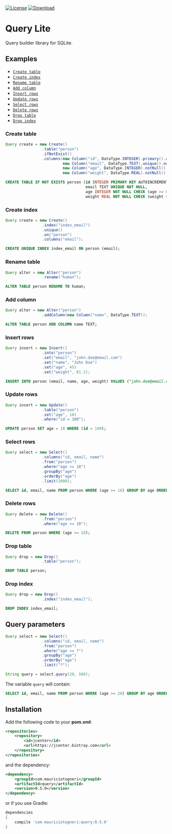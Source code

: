[![License](https://img.shields.io/badge/license-MIT-green.svg)](https://github.com/mauriciotogneri/query-lite/blob/master/LICENSE.md)
[![Download](https://api.bintray.com/packages/mauriciotogneri/maven/querylite/images/download.svg)](https://bintray.com/mauriciotogneri/maven/querylite/_latestVersion)

# Query Lite
Query builder library for SQLite.

## Examples

* [`Create table`](README.md#create-table)
* [`Create index`](README.md#create-index)
* [`Rename table`](README.md#rename-table)
* [`Add column`](README.md#add-column)
* [`Insert rows`](README.md#insert-rows)
* [`Update rows`](README.md#update-rows)
* [`Select rows`](README.md#select-rows)
* [`Delete rows`](README.md#delete-rows)
* [`Drop table`](README.md#drop-table)
* [`Drop index`](README.md#drop-index)

### Create table

```java
Query create = new Create()
                .table("person")
                .ifNotExist()
                .columns(new Column("id", DataType.INTEGER).primary().autoincrement().notNull(),
                         new Column("email", DataType.TEXT).unique().notNull(),
                         new Column("age", DataType.INTEGER).notNull().check("age >= 0"),
                         new Column("weight", DataType.REAL).notNull().check("weight >= 0"));
```

```sql
CREATE TABLE IF NOT EXISTS person (id INTEGER PRIMARY KEY AUTOINCREMENT NOT NULL,
                                   email TEXT UNIQUE NOT NULL,
                                   age INTEGER NOT NULL CHECK (age >= 0),
                                   weight REAL NOT NULL CHECK (weight >= 0));
```

### Create index

```java
Query create = new Create()
                .index("index_email")
                .unique()
                .on("person")
                .columns("email");
```

```sql
CREATE UNIQUE INDEX index_email ON person (email);
```

### Rename table

```java
Query alter = new Alter("person")
                .rename("human");
```

```sql
ALTER TABLE person RENAME TO human;
```

### Add column

```java
Query alter = new Alter("person")
                .addColumn(new Column("name", DataType.TEXT));
```

```sql
ALTER TABLE person ADD COLUMN name TEXT;
```

### Insert rows

```java
Query insert = new Insert()
                .into("person")
                .set("email", "john.doe@email.com")
                .set("name", "John Doe")
                .set("age", 45)
                .set("weight", 81.2);
```

```sql
INSERT INTO person (email, name, age, weight) VALUES ("john.doe@email.com", "John Doe", 45, 81.2);
```

### Update rows

```java
Query insert = new Update()
                .table("person")
                .set("age", 18)
                .where("id = 100");
```

```sql
UPDATE person SET age = 18 WHERE (id = 100);
```

### Select rows

```java
Query select = new Select()
                .columns("id, email, name")
                .from("person")
                .where("age >= 18")
                .groupBy("age")
                .orderBy("age")
                .limit(1000);
```

```sql
SELECT id, email, name FROM person WHERE (age >= 18) GROUP BY age ORDER BY age LIMIT 1000;
```

### Delete rows

```java
Query delete = new Delete()
                .from("person")
                .where("age >= 18");
```

```sql
DELETE FROM person WHERE (age >= 18);
```

### Drop table

```java
Query drop = new Drop()
                .table("person");
```

```sql
DROP TABLE person;
```

### Drop index

```java
Query drop = new Drop()
                .index("index_email");
```

```sql
DROP INDEX index_email;
```

## Query parameters

```java
Query select = new Select()
                .columns("id, email, name")
                .from("person")
                .where("age >= ?")
                .groupBy("age")
                .orderBy("age")
                .limit("?");

String query = select.query(20, 500);
```

The variable `query` will contain:

```sql
SELECT id, email, name FROM person WHERE (age >= 20) GROUP BY age ORDER BY age LIMIT 500;
```

## Installation

Add the following code to your **pom.xml**:

```xml
<repositories>
    <repository>
        <id>jcenter</id>
        <url>https://jcenter.bintray.com</url>
    </repository>
</repositories>
```

and the dependency:

```xml
<dependency>
    <groupId>com.mauriciotogneri</groupId>
    <artifactId>query</artifactId>
    <version>0.5.0</version>
</dependency>
```

or if you use Gradle:

```groovy
dependencies
{
    compile 'com.mauriciotogneri:query:0.5.0'
}
```